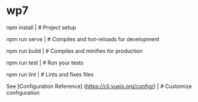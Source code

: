# wp7

npm install                     | # Project setup

npm run serve                   | # Compiles and hot-reloads for development

npm run build                   | # Compiles and minifies for production

npm run test                    | # Run your tests

npm run lint                    | # Lints and fixes files

See [Configuration Reference]
(https://cli.vuejs.org/config/) | # Customize configuration
